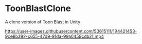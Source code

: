 # ToonBlastClone
A clone version of Toon Blast in Unity


https://user-images.githubusercontent.com/53615111/194421453-9ce8b392-c655-47d9-91da-99a0459cdb21.mp4


